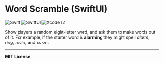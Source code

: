 # Word Scramble (SwiftUI)
![Swift](https://img.shields.io/badge/Language-Swift-orange)
![SwiftUI](https://img.shields.io/badge/Platform-SwiftUI-purple)
![Xcode 12](https://img.shields.io/badge/IDE-Xcode%2012-blue)

Show players a random eight-letter word, and ask them to make words out of it. For example, if the starter word is **alarming** they might spell *alarm*, *ring*, *main*, and so on.

---

**MIT License**
